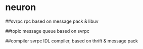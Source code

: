 # neuron

##svrpc
rpc based on message pack &amp; libuv

##topic
message queue based on svrpc

##compiler
svrpc IDL compiler, based on thrift & message pack

